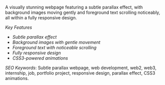 

A visually stunning webpage featuring a subtle parallax effect, with background images moving gently and foreground text scrolling noticeably, all within a fully responsive design.

_Key Features_

- _Subtle parallax effect_
- _Background images with gentle movement_
- _Foreground text with noticeable scrolling_
- _Fully responsive design_
- _CSS3-powered animations_

_SEO Keywords_: Subtle parallax webpage, web development, web2, web3, internship, job, portfolio project, responsive design, parallax effect, CSS3 animations.